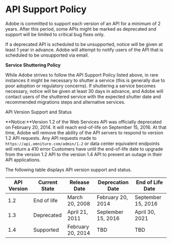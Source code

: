 # API Support Policy

Adobe is committed to support each version of an API for a minimum of 2 years. After this period, some APIs might be marked as deprecated and support will be limited to critical bug fixes only.

If a deprecated API is scheduled to be unsupported, notice will be given at least 1 year in advance. Adobe will attempt to notify users of the API that is scheduled to be unsupported via email.

**Service Shuttering Policy** 

While Adobe strives to follow the API Support Policy listed above, in rare instances it might be necessary to shutter a service \(this is generally due to poor adoption or regulatory concerns\). If shuttering a service becomes necessary, notice will be given at least 30 days in advance, and Adobe will contact users of the shuttered service with the expected shutter date and recommended migrations steps and alternative services.

API Version Support and Status

**Notice:**Version 1.2 of the Web Services API was officially deprecated on February 20, 2014. It will reach end-of-life on September 15, 2016. At that time, Adobe will remove the ability of the API servers to respond to version 1.2 API requests. Any API requests made to `https://api.omniture.com/admin/1.2` or data center equivalent endpoints will return a 410 error Customers have until the end-of-life date to upgrade from the version 1.2 API to the version 1.4 API to prevent an outage in their API applications.

The following table displays API version support and status.

|**API Version** |**Current State** |**Release Date** |**Deprecation Date** |**End of Life Date** |
|-------|-------|-------|-------|-------|
|1.2|End of life|March 20, 2008|February 20, 2014|September 15, 2016|
|1.3|Deprecated|April 21, 2011|September 15, 2016|April 30, 2021|
|1.4|Supported|February 20, 2014|TBD|TBD|

